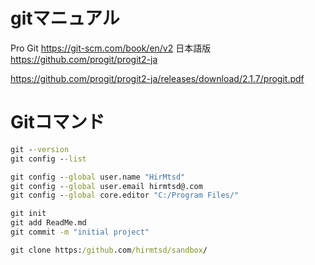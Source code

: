 # gitマニュアル
Pro Git
https://git-scm.com/book/en/v2
日本語版
https://github.com/progit/progit2-ja

https://github.com/progit/progit2-ja/releases/download/2.1.7/progit.pdf

# Gitコマンド

```cmd
git --version
git config --list
```


```cmd
git config --global user.name "HirMtsd"
git config --global user.email hirmtsd@.com
git config --global core.editor "C:/Program Files/" 
```


```cmd
git init
git add ReadMe.md
git commit -m "initial project"
```

```cmd
git clone https:/github.com/hirmtsd/sandbox/
```



